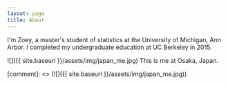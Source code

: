 ```yaml
---
layout: page
title: About
---
```


I'm Zoey, a master's student of statistics at the University of Michigan, Ann
Arbor. I completed my undergraduate education at UC Berkeley in 2015. 

![]({{ site.baseurl }}/assets/img/japan_me.jpg)
This is me at Osaka, Japan. 

[comment]: <> (![]({{ site.baseurl }}/assets/img/japan_me.jpg))
